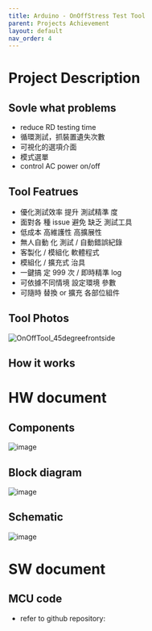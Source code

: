 ```yaml
---
title: Arduino - OnOffStress Test Tool
parent: Projects Achievement
layout: default
nav_order: 4
---
```


# Project Description
## Sovle what problems
- reduce RD testing time
- 循環測試，抓裝置遺失次數
- 可視化的選項介面
- 模式選單
- control AC power on/off

## Tool Featrues
- 優化測試效率 提升 測試精準 度
- 面對各 種 issue 避免 缺乏 測試工具
- 低成本 高維護性 高擴展性
- 無人自動 化 測試 / 自動錯誤紀錄
- 客製化 / 模組化 軟體程式
- 模組化 / 擴充式 治具
- 一鍵搞 定 999 次 / 即時精準 log
- 可依據不同情境 設定環境 參數
- 可隨時 替換 or 擴充 各部位組件

## Tool Photos
![OnOffTool_45degreefrontside](https://github.com/user-attachments/assets/be7ee6bd-e540-4364-94c7-764f773c20ea)



## How it works

# HW document
## Components
![image](https://github.com/user-attachments/assets/033f863f-015e-4307-86eb-2081643b503e)

## Block diagram
![image](https://github.com/user-attachments/assets/9b692f67-109f-489e-8580-e9eb8ab6cdf7)

## Schematic
![image](https://github.com/user-attachments/assets/f3d1f3aa-b4e2-4d6a-8a1a-e562011364c4)

# SW document
## MCU code
   - refer to github repository: 
